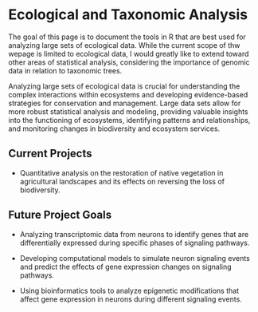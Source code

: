 
# Ecological and Taxonomic Analysis

<!-- badges: start -->
<!-- badges: end -->

The goal of this page is to document the tools in R that are best used for analyzing large sets of ecological data. While the current scope of thw wepage is limited to ecological data, I would greatly like to extend toward other areas of statistical analysis, considering the importance of genomic data in relation to taxonomic trees.

Analyzing large sets of ecological data is crucial for understanding the complex interactions within ecosystems and developing evidence-based strategies for conservation and management. Large data sets allow for more robust statistical analysis and modeling, providing valuable insights into the functioning of ecosystems, identifying patterns and relationships, and monitoring changes in biodiversity and ecosystem services.

## Current Projects

 - Quantitative analysis on the restoration of native vegetation in agricultural landscapes and its effects on reversing the loss of biodiversity.
 

## Future Project Goals


 - Analyzing transcriptomic data from neurons to identify genes that are differentially expressed during specific phases of signaling pathways.
 
 - Developing computational models to simulate neuron signaling events and predict the effects of gene expression changes on signaling pathways.
 
 - Using bioinformatics tools to analyze epigenetic modifications that affect gene expression in neurons during different signaling events.



